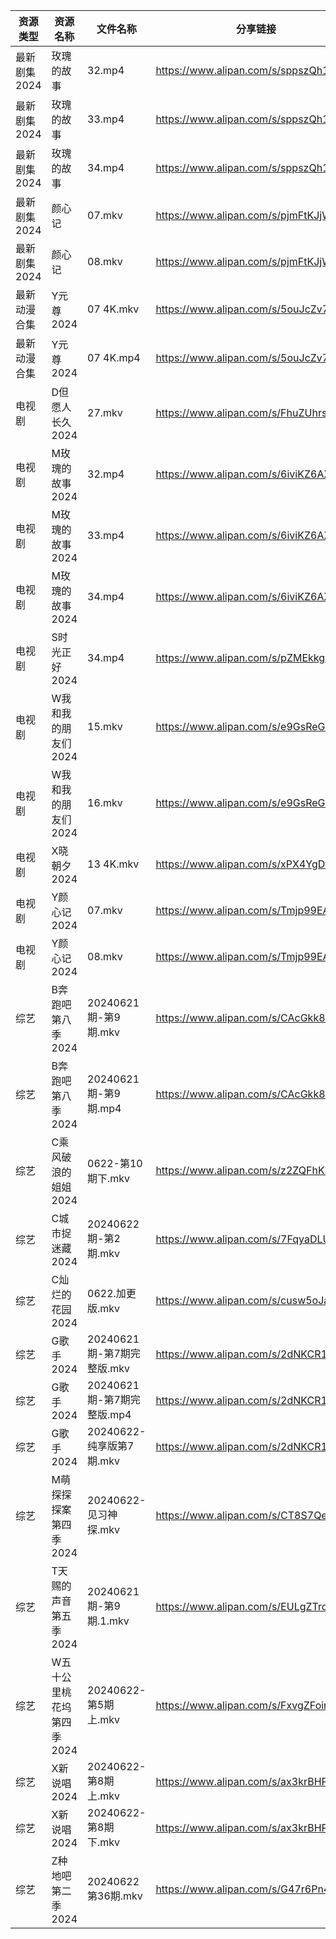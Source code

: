 | 资源类型     | 资源名称            | 文件名称                 | 分享链接                                 | 更新时间                |
| -------- | --------------- | -------------------- | ------------------------------------ | ------------------- |
| 最新剧集2024 | 玫瑰的故事           | 32.mp4               | https://www.alipan.com/s/sppszQh1gJW | 2024-06-22 20:10:25 |
| 最新剧集2024 | 玫瑰的故事           | 33.mp4               | https://www.alipan.com/s/sppszQh1gJW | 2024-06-22 20:10:24 |
| 最新剧集2024 | 玫瑰的故事           | 34.mp4               | https://www.alipan.com/s/sppszQh1gJW | 2024-06-22 20:10:24 |
| 最新剧集2024 | 颜心记             | 07.mkv               | https://www.alipan.com/s/pjmFtKJjWaz | 2024-06-22 20:10:29 |
| 最新剧集2024 | 颜心记             | 08.mkv               | https://www.alipan.com/s/pjmFtKJjWaz | 2024-06-22 20:10:29 |
| 最新动漫合集   | Y元尊2024         | 07 4K.mkv            | https://www.alipan.com/s/5ouJcZv7rUn | 2024-06-22 19:09:52 |
| 最新动漫合集   | Y元尊2024         | 07 4K.mp4            | https://www.alipan.com/s/5ouJcZv7rUn | 2024-06-22 20:10:01 |
| 电视剧      | D但愿人长久2024      | 27.mkv               | https://www.alipan.com/s/FhuZUhrsRyc | 2024-06-22 00:05:11 |
| 电视剧      | M玫瑰的故事2024      | 32.mp4               | https://www.alipan.com/s/6iviKZ6AX5y | 2024-06-22 20:06:04 |
| 电视剧      | M玫瑰的故事2024      | 33.mp4               | https://www.alipan.com/s/6iviKZ6AX5y | 2024-06-22 20:06:04 |
| 电视剧      | M玫瑰的故事2024      | 34.mp4               | https://www.alipan.com/s/6iviKZ6AX5y | 2024-06-22 20:06:03 |
| 电视剧      | S时光正好2024       | 34.mp4               | https://www.alipan.com/s/pZMEkkgQ5kg | 2024-06-22 20:09:42 |
| 电视剧      | W我和我的朋友们2024    | 15.mkv               | https://www.alipan.com/s/e9GsReG5oro | 2024-06-22 14:07:07 |
| 电视剧      | W我和我的朋友们2024    | 16.mkv               | https://www.alipan.com/s/e9GsReG5oro | 2024-06-22 14:07:07 |
| 电视剧      | X晓朝夕2024        | 13 4K.mkv            | https://www.alipan.com/s/xPX4YgDfFos | 2024-06-22 14:07:28 |
| 电视剧      | Y颜心记2024        | 07.mkv               | https://www.alipan.com/s/Tmjp99EAVXz | 2024-06-22 20:07:21 |
| 电视剧      | Y颜心记2024        | 08.mkv               | https://www.alipan.com/s/Tmjp99EAVXz | 2024-06-22 20:07:21 |
| 综艺       | B奔跑吧第八季2024     | 20240621期-第9期.mkv    | https://www.alipan.com/s/CAcGkk8vZXT | 2024-06-22 08:06:54 |
| 综艺       | B奔跑吧第八季2024     | 20240621期-第9期.mp4    | https://www.alipan.com/s/CAcGkk8vZXT | 2024-06-22 00:07:03 |
| 综艺       | C乘风破浪的姐姐2024    | 0622-第10期下.mkv       | https://www.alipan.com/s/z2ZQFhKX5nR | 2024-06-22 14:07:44 |
| 综艺       | C城市捉迷藏2024      | 20240622期-第2期.mkv    | https://www.alipan.com/s/7FqyaDLUvoi | 2024-06-22 20:07:37 |
| 综艺       | C灿烂的花园2024      | 0622.加更版.mkv         | https://www.alipan.com/s/cusw5oJaLFV | 2024-06-22 14:07:49 |
| 综艺       | G歌手2024         | 20240621期-第7期完整版.mkv | https://www.alipan.com/s/2dNKCR1mK3D | 2024-06-22 08:07:13 |
| 综艺       | G歌手2024         | 20240621期-第7期完整版.mp4 | https://www.alipan.com/s/2dNKCR1mK3D | 2024-06-22 00:07:25 |
| 综艺       | G歌手2024         | 20240622-纯享版第7期.mkv  | https://www.alipan.com/s/2dNKCR1mK3D | 2024-06-22 14:07:52 |
| 综艺       | M萌探探探案第四季2024   | 20240622-见习神探.mkv    | https://www.alipan.com/s/CT8S7QehFWz | 2024-06-22 14:08:24 |
| 综艺       | T天赐的声音第五季2024   | 20240621期-第9期.1.mkv  | https://www.alipan.com/s/EULgZTroyjo | 2024-06-22 08:08:02 |
| 综艺       | W五十公里桃花坞第四季2024 | 20240622-第5期上.mkv    | https://www.alipan.com/s/FxvgZFoirza | 2024-06-22 14:08:55 |
| 综艺       | X新说唱2024        | 20240622-第8期上.mkv    | https://www.alipan.com/s/ax3krBHPWuN | 2024-06-22 20:08:49 |
| 综艺       | X新说唱2024        | 20240622-第8期下.mkv    | https://www.alipan.com/s/ax3krBHPWuN | 2024-06-22 20:08:49 |
| 综艺       | Z种地吧第二季2024     | 20240622第36期.mkv     | https://www.alipan.com/s/G47r6Pn4GFV | 2024-06-22 14:09:15 |
